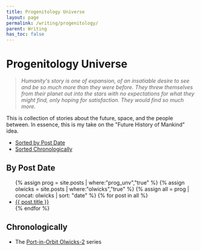 ```yaml
---
title: Progenitology Universe
layout: page
permalink: /writing/progenitology/
parent: Writing
has_toc: false
---
```


# Progenitology Universe

> *Humanity's story is one of expansion, of an insatiable desire to see and be so much more than they were before. They threw themselves from their planet out into the stars with no expectations for what they might find, only hoping for satisfaction. They would find so much more.*

This is collection of stories about the future, space, and the people between. In essence, this is my take on the "Future History of Mankind" idea.

- [Sorted by Post Date](#by-post-date)
- [Sorted Chronologically](#chronologically)

## By Post Date

<ul>
{% assign prog = site.posts | where:"prog_unv","true" %}
{% assign olwicks = site.posts | where:"olwicks","true" %}
{% assign all = prog | concat: olwicks | sort: "date" %}
{% for post in all %}
<li><a href="{{ post.url }}">{{ post.title }}</a></li>
{% endfor %}
</ul>

## Chronologically

- The [Port-in-Orbit Olwicks-2](..olwicks/#chronologically) series
